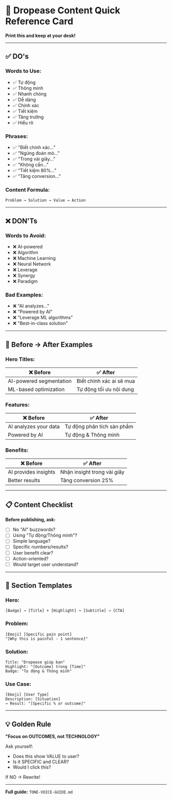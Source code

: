 # 🎯 Dropease Content Quick Reference Card

**Print this and keep at your desk!**

---

## ✅ DO's

### Words to Use:
- ✅ Tự động
- ✅ Thông minh
- ✅ Nhanh chóng
- ✅ Dễ dàng
- ✅ Chính xác
- ✅ Tiết kiệm
- ✅ Tăng trưởng
- ✅ Hiểu rõ

### Phrases:
- ✅ "Biết chính xác..."
- ✅ "Ngừng đoán mò..."
- ✅ "Trong vài giây..."
- ✅ "Không cần..."
- ✅ "Tiết kiệm 80%..."
- ✅ "Tăng conversion..."

### Content Formula:
```
Problem → Solution → Value → Action
```

---

## ❌ DON'Ts

### Words to Avoid:
- ❌ AI-powered
- ❌ Algorithm
- ❌ Machine Learning
- ❌ Neural Network
- ❌ Leverage
- ❌ Synergy
- ❌ Paradigm

### Bad Examples:
- ❌ "AI analyzes..."
- ❌ "Powered by AI"
- ❌ "Leverage ML algorithms"
- ❌ "Best-in-class solution"

---

## 🎯 Before → After Examples

### Hero Titles:
| ❌ Before | ✅ After |
|----------|---------|
| AI-powered segmentation | Biết chính xác ai sẽ mua |
| ML-based optimization | Tự động tối ưu nội dung |

### Features:
| ❌ Before | ✅ After |
|----------|---------|
| AI analyzes your data | Tự động phân tích sản phẩm |
| Powered by AI | Tự động & Thông minh |

### Benefits:
| ❌ Before | ✅ After |
|----------|---------|
| AI provides insights | Nhận insight trong vài giây |
| Better results | Tăng conversion 25% |

---

## 📋 Content Checklist

**Before publishing, ask:**

- [ ] No "AI" buzzwords?
- [ ] Using "Tự động/Thông minh"?
- [ ] Simple language?
- [ ] Specific numbers/results?
- [ ] User benefit clear?
- [ ] Action-oriented?
- [ ] Would target user understand?

---

## 🎨 Section Templates

### Hero:
```
[Badge] → [Title] + [Highlight] → [Subtitle] → [CTA]
```

### Problem:
```
[Emoji] [Specific pain point]
"[Why this is painful - 1 sentence]"
```

### Solution:
```
Title: "Dropease giúp bạn"
Highlight: "[Outcome] trong [Time]"
Badge: "Tự động & Thông minh"
```

### Use Case:
```
[Emoji] [User Type]
Description: [Situation]
→ Result: "[Specific % or outcome]"
```

---

## 💡 Golden Rule

**"Focus on OUTCOMES, not TECHNOLOGY"**

Ask yourself:
- Does this show VALUE to user?
- Is it SPECIFIC and CLEAR?
- Would I click this?

If NO → Rewrite!

---

**Full guide:** `TONE-VOICE-GUIDE.md`


